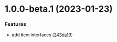 # 1.0.0-beta.1 (2023-01-23)


### Features

* add item interfaces ([243da19](https://github.com/pervasive-cats/toys-store-items/commit/243da19c842d8677a4200275cfb33cc102444022))

